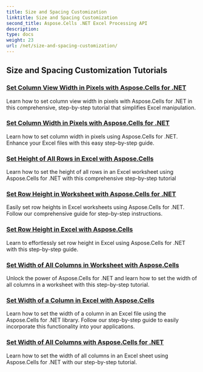 ```yaml
---
title: Size and Spacing Customization
linktitle: Size and Spacing Customization
second_title: Aspose.Cells .NET Excel Processing API
description: 
type: docs
weight: 23
url: /net/size-and-spacing-customization/
---
```


## Size and Spacing Customization Tutorials
### [Set Column View Width in Pixels with Aspose.Cells for .NET](./setting-column-view-width/)
Learn how to set column view width in pixels with Aspose.Cells for .NET in this comprehensive, step-by-step tutorial that simplifies Excel manipulation.
### [Set Column Width in Pixels with Aspose.Cells for .NET](./setting-column-width/)
Learn how to set column width in pixels using Aspose.Cells for .NET. Enhance your Excel files with this easy step-by-step guide.
### [Set Height of All Rows in Excel with Aspose.Cells](./setting-height-of-all-rows/)
Learn how to set the height of all rows in an Excel worksheet using Aspose.Cells for .NET with this comprehensive step-by-step tutorial
### [Set Row Height in Worksheet with Aspose.Cells for .NET](./setting-height-of-all-rows-in-worksheet/)
Easily set row heights in Excel worksheets using Aspose.Cells for .NET. Follow our comprehensive guide for step-by-step instructions.
### [Set Row Height in Excel with Aspose.Cells](./setting-height-of-row/)
Learn to effortlessly set row height in Excel using Aspose.Cells for .NET with this step-by-step guide.
### [Set Width of All Columns in Worksheet with Aspose.Cells](./setting-width-of-all-columns-in-worksheet/)
Unlock the power of Aspose.Cells for .NET and learn how to set the width of all columns in a worksheet with this step-by-step tutorial.
### [Set Width of a Column in Excel with Aspose.Cells](./setting-width-of-column/)
Learn how to set the width of a column in an Excel file using the Aspose.Cells for .NET library. Follow our step-by-step guide to easily incorporate this functionality into your applications.
### [Set Width of All Columns with Aspose.Cells for .NET](./setting-width-of-all-columns/)
Learn how to set the width of all columns in an Excel sheet using Aspose.Cells for .NET with our step-by-step tutorial.